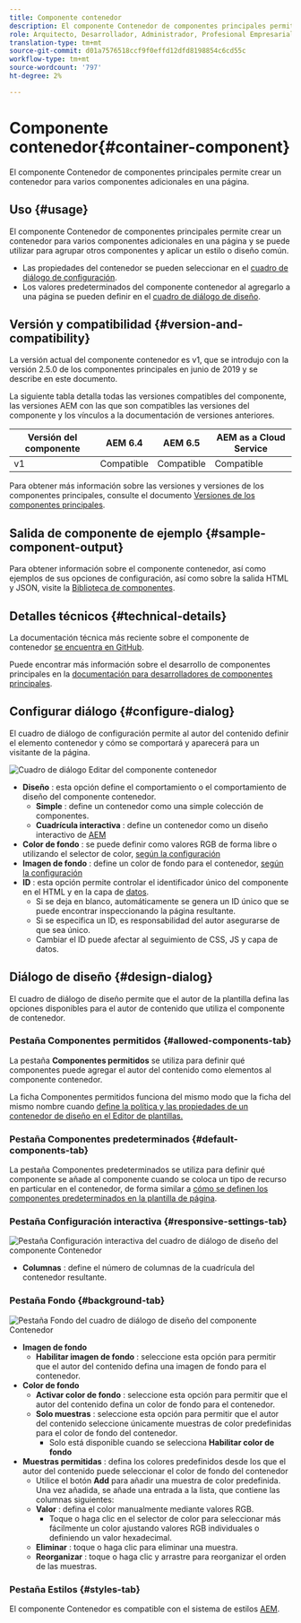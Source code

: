 ```yaml
---
title: Componente contenedor
description: El componente Contenedor de componentes principales permite crear un contenedor para varios componentes adicionales en una página.
role: Arquitecto, Desarrollador, Administrador, Profesional Empresarial
translation-type: tm+mt
source-git-commit: d01a7576518ccf9f0effd12dfd8198854c6cd55c
workflow-type: tm+mt
source-wordcount: '797'
ht-degree: 2%

---
```



# Componente contenedor{#container-component}

El componente Contenedor de componentes principales permite crear un contenedor para varios componentes adicionales en una página.

## Uso {#usage}

El componente Contenedor de componentes principales permite crear un contenedor para varios componentes adicionales en una página y se puede utilizar para agrupar otros componentes y aplicar un estilo o diseño común.

* Las propiedades del contenedor se pueden seleccionar en el [cuadro de diálogo de configuración](#configure-dialog).
* Los valores predeterminados del componente contenedor al agregarlo a una página se pueden definir en el [cuadro de diálogo de diseño](#design-dialog).

## Versión y compatibilidad {#version-and-compatibility}

La versión actual del componente contenedor es v1, que se introdujo con la versión 2.5.0 de los componentes principales en junio de 2019 y se describe en este documento.

La siguiente tabla detalla todas las versiones compatibles del componente, las versiones AEM con las que son compatibles las versiones del componente y los vínculos a la documentación de versiones anteriores.

| Versión del componente | AEM 6.4 | AEM 6.5 | AEM as a Cloud Service |
|--- |--- |---|---|
| v1 | Compatible | Compatible | Compatible |

Para obtener más información sobre las versiones y versiones de los componentes principales, consulte el documento [Versiones de los componentes principales](/help/versions.md).

## Salida de componente de ejemplo {#sample-component-output}

Para obtener información sobre el componente contenedor, así como ejemplos de sus opciones de configuración, así como sobre la salida HTML y JSON, visite la [Biblioteca de componentes](https://adobe.com/go/aem_cmp_library_container).

## Detalles técnicos {#technical-details}

La documentación técnica más reciente sobre el componente de contenedor [se encuentra en GitHub](https://adobe.com/go/aem_cmp_tech_container_v1).

Puede encontrar más información sobre el desarrollo de componentes principales en la [documentación para desarrolladores de componentes principales](/help/developing/overview.md).

## Configurar diálogo {#configure-dialog}

El cuadro de diálogo de configuración permite al autor del contenido definir el elemento contenedor y cómo se comportará y aparecerá para un visitante de la página.

![Cuadro de diálogo Editar del componente contenedor](/help/assets/container-edit.png)

* **Diseño** : esta opción define el comportamiento o el comportamiento de diseño del componente contenedor.
   * **Simple** : define un contenedor como una simple colección de componentes.
   * **Cuadrícula interactiva** : define un contenedor como un diseño interactivo de  [AEM](https://docs.adobe.com/content/help/en/experience-manager-cloud-service/sites/authoring/features/responsive-layout.html)
* **Color de fondo** : se puede definir como valores RGB de forma libre o utilizando el selector de color,  [según la configuración](#background-tab)
* **Imagen de fondo** : define un color de fondo para el contenedor,   [según la configuración](#background-tab)
* **ID** : esta opción permite controlar el identificador único del componente en el HTML y en la capa de  [datos](/help/developing/data-layer/overview.md).
   * Si se deja en blanco, automáticamente se genera un ID único que se puede encontrar inspeccionando la página resultante.
   * Si se especifica un ID, es responsabilidad del autor asegurarse de que sea único.
   * Cambiar el ID puede afectar al seguimiento de CSS, JS y capa de datos.

## Diálogo de diseño {#design-dialog}

El cuadro de diálogo de diseño permite que el autor de la plantilla defina las opciones disponibles para el autor de contenido que utiliza el componente de contenedor.

### Pestaña Componentes permitidos {#allowed-components-tab}

La pestaña **Componentes permitidos** se utiliza para definir qué componentes puede agregar el autor del contenido como elementos al componente contenedor.

La ficha Componentes permitidos funciona del mismo modo que la ficha del mismo nombre cuando [define la política y las propiedades de un contenedor de diseño en el Editor de plantillas.](https://docs.adobe.com/content/help/en/experience-manager-cloud-service/sites/authoring/features/templates.html)

### Pestaña Componentes predeterminados {#default-components-tab}

La pestaña Componentes predeterminados se utiliza para definir qué componente se añade al componente cuando se coloca un tipo de recurso en particular en el contenedor, de forma similar a [cómo se definen los componentes predeterminados en la plantilla de página](https://docs.adobe.com/content/help/en/experience-manager-cloud-service/sites/authoring/features/templates.html).

### Pestaña Configuración interactiva {#responsive-settings-tab}

![Pestaña Configuración interactiva del cuadro de diálogo de diseño del componente Contenedor](/help/assets/container-design-responsive.png)

* **Columnas** : define el número de columnas de la cuadrícula del contenedor resultante.

### Pestaña Fondo {#background-tab}

![Pestaña Fondo del cuadro de diálogo de diseño del componente Contenedor](/help/assets/container-design-background.png)

* **Imagen de fondo**
   * **Habilitar imagen de fondo** : seleccione esta opción para permitir que el autor del contenido defina una imagen de fondo para el contenedor.
* **Color de fondo**
   * **Activar color de fondo** : seleccione esta opción para permitir que el autor del contenido defina un color de fondo para el contenedor.
   * **Solo muestras** : seleccione esta opción para permitir que el autor del contenido seleccione únicamente muestras de color predefinidas para el color de fondo del contenedor.
      * Solo está disponible cuando se selecciona **Habilitar color de fondo**
* **Muestras permitidas** : defina los colores predefinidos desde los que el autor del contenido puede seleccionar el color de fondo del contenedor
   * Utilice el botón **Add** para añadir una muestra de color predefinida. Una vez añadida, se añade una entrada a la lista, que contiene las columnas siguientes:
   * **Valor** : defina el color manualmente mediante valores RGB.
      * Toque o haga clic en el selector de color para seleccionar más fácilmente un color ajustando valores RGB individuales o definiendo un valor hexadecimal.
   * **Eliminar** : toque o haga clic para eliminar una muestra.
   * **Reorganizar** : toque o haga clic y arrastre para reorganizar el orden de las muestras.

### Pestaña Estilos {#styles-tab}

El componente Contenedor es compatible con el sistema de estilos [AEM](/help/get-started/authoring.md#component-styling).
